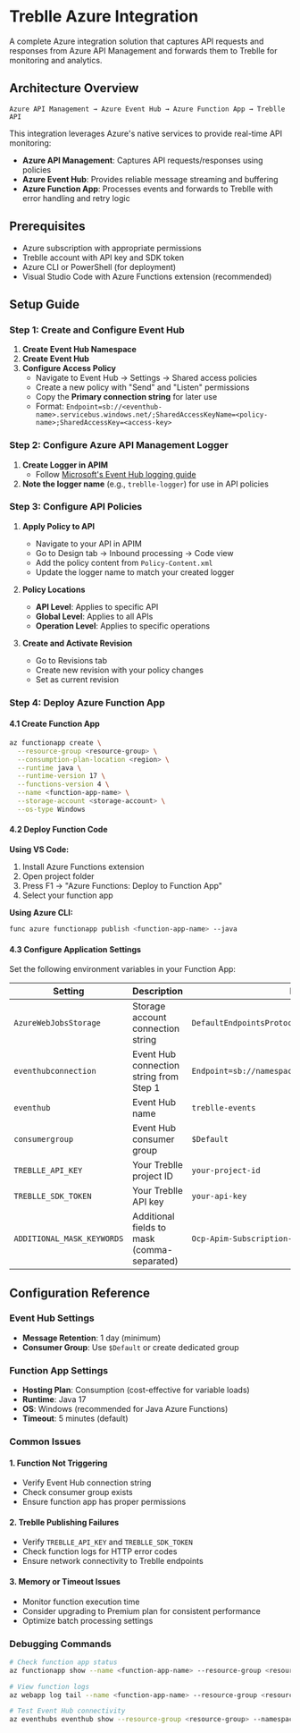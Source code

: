 # Treblle Azure Integration

A complete Azure integration solution that captures API requests and responses from Azure API Management and forwards them to Treblle for monitoring and analytics.

## Architecture Overview

```
Azure API Management → Azure Event Hub → Azure Function App → Treblle API
```

This integration leverages Azure's native services to provide real-time API monitoring:
- **Azure API Management**: Captures API requests/responses using policies
- **Azure Event Hub**: Provides reliable message streaming and buffering
- **Azure Function App**: Processes events and forwards to Treblle with error handling and retry logic

## Prerequisites

- Azure subscription with appropriate permissions
- Treblle account with API key and SDK token
- Azure CLI or PowerShell (for deployment)
- Visual Studio Code with Azure Functions extension (recommended)

## Setup Guide

### Step 1: Create and Configure Event Hub

1. **Create Event Hub Namespace**
2. **Create Event Hub**
3. **Configure Access Policy**
   - Navigate to Event Hub → Settings → Shared access policies
   - Create a new policy with "Send" and "Listen" permissions
   - Copy the **Primary connection string** for later use
   - Format: `Endpoint=sb://<eventhub-name>.servicebus.windows.net/;SharedAccessKeyName=<policy-name>;SharedAccessKey=<access-key>`

### Step 2: Configure Azure API Management Logger

1. **Create Logger in APIM**
   - Follow [Microsoft's Event Hub logging guide](https://learn.microsoft.com/en-us/azure/api-management/api-management-howto-log-event-hubs?tabs=PowerShell)
2. **Note the logger name** (e.g., `treblle-logger`) for use in API policies

### Step 3: Configure API Policies

1. **Apply Policy to API**
   - Navigate to your API in APIM
   - Go to Design tab → Inbound processing → Code view
   - Add the policy content from `Policy-Content.xml`
   - Update the logger name to match your created logger

2. **Policy Locations**
   - **API Level**: Applies to specific API
   - **Global Level**: Applies to all APIs
   - **Operation Level**: Applies to specific operations

3. **Create and Activate Revision**
   - Go to Revisions tab
   - Create new revision with your policy changes
   - Set as current revision

### Step 4: Deploy Azure Function App

#### 4.1 Create Function App

```bash
az functionapp create \
  --resource-group <resource-group> \
  --consumption-plan-location <region> \
  --runtime java \
  --runtime-version 17 \
  --functions-version 4 \
  --name <function-app-name> \
  --storage-account <storage-account> \
  --os-type Windows
```

#### 4.2 Deploy Function Code

**Using VS Code:**
1. Install Azure Functions extension
2. Open project folder
3. Press F1 → "Azure Functions: Deploy to Function App"
4. Select your function app

**Using Azure CLI:**
```bash
func azure functionapp publish <function-app-name> --java
```

#### 4.3 Configure Application Settings

Set the following environment variables in your Function App:

| Setting | Description | Example |
|---------|-------------|---------|
| `AzureWebJobsStorage` | Storage account connection string | `DefaultEndpointsProtocol=https;AccountName=...` |
| `eventhubconnection` | Event Hub connection string from Step 1 | `Endpoint=sb://namespace.servicebus.windows.net/;...` |
| `eventhub` | Event Hub name | `treblle-events` |
| `consumergroup` | Event Hub consumer group | `$Default` |
| `TREBLLE_API_KEY` | Your Treblle project ID | `your-project-id` |
| `TREBLLE_SDK_TOKEN` | Your Treblle API key | `your-api-key` |
| `ADDITIONAL_MASK_KEYWORDS` | Additional fields to mask (comma-separated) | `Ocp-Apim-Subscription-Key,Authorization` |


## Configuration Reference

### Event Hub Settings
- **Message Retention**: 1 day (minimum)
- **Consumer Group**: Use `$Default` or create dedicated group

### Function App Settings
- **Hosting Plan**: Consumption (cost-effective for variable loads)
- **Runtime**: Java 17
- **OS**: Windows (recommended for Java Azure Functions)
- **Timeout**: 5 minutes (default)


### Common Issues

#### 1. Function Not Triggering
- Verify Event Hub connection string
- Check consumer group exists
- Ensure function app has proper permissions

#### 2. Treblle Publishing Failures
- Verify `TREBLLE_API_KEY` and `TREBLLE_SDK_TOKEN`
- Check function logs for HTTP error codes
- Ensure network connectivity to Treblle endpoints

#### 3. Memory or Timeout Issues
- Monitor function execution time
- Consider upgrading to Premium plan for consistent performance
- Optimize batch processing settings

### Debugging Commands

```bash
# Check function app status
az functionapp show --name <function-app-name> --resource-group <resource-group>

# View function logs
az webapp log tail --name <function-app-name> --resource-group <resource-group>

# Test Event Hub connectivity
az eventhubs eventhub show --resource-group <resource-group> --namespace-name <namespace> --name <eventhub>
```

